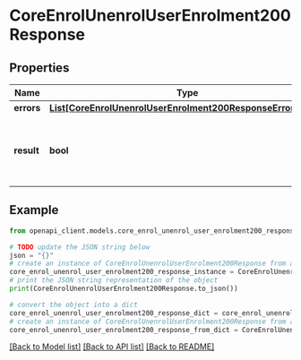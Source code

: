 # CoreEnrolUnenrolUserEnrolment200Response


## Properties

Name | Type | Description | Notes
------------ | ------------- | ------------- | -------------
**errors** | [**List[CoreEnrolUnenrolUserEnrolment200ResponseErrorsInner]**](CoreEnrolUnenrolUserEnrolment200ResponseErrorsInner.md) |  | 
**result** | **bool** | True if the user&#39;s enrolment was successfully updated | 

## Example

```python
from openapi_client.models.core_enrol_unenrol_user_enrolment200_response import CoreEnrolUnenrolUserEnrolment200Response

# TODO update the JSON string below
json = "{}"
# create an instance of CoreEnrolUnenrolUserEnrolment200Response from a JSON string
core_enrol_unenrol_user_enrolment200_response_instance = CoreEnrolUnenrolUserEnrolment200Response.from_json(json)
# print the JSON string representation of the object
print(CoreEnrolUnenrolUserEnrolment200Response.to_json())

# convert the object into a dict
core_enrol_unenrol_user_enrolment200_response_dict = core_enrol_unenrol_user_enrolment200_response_instance.to_dict()
# create an instance of CoreEnrolUnenrolUserEnrolment200Response from a dict
core_enrol_unenrol_user_enrolment200_response_from_dict = CoreEnrolUnenrolUserEnrolment200Response.from_dict(core_enrol_unenrol_user_enrolment200_response_dict)
```
[[Back to Model list]](../README.md#documentation-for-models) [[Back to API list]](../README.md#documentation-for-api-endpoints) [[Back to README]](../README.md)


